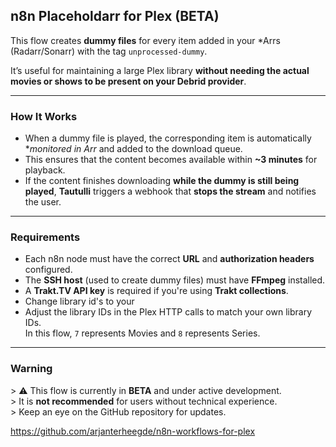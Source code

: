 ## n8n Placeholdarr for Plex (BETA)

 This flow creates **dummy files** for every item added in your *Arrs (Radarr/Sonarr) with the tag `unprocessed-dummy`.

It’s useful for maintaining a large Plex library **without needing the actual movies or shows to be present on your Debrid provider**.

---

### How It Works
- When a dummy file is played, the corresponding item is automatically **monitored in *Arr** and added to the download queue.
- This ensures that the content becomes available within **~3 minutes** for playback.
- If the content finishes downloading **while the dummy is still being played**, **Tautulli** triggers a webhook that **stops the stream** and notifies the user.

---

### Requirements

- Each n8n node must have the correct **URL** and **authorization headers** configured.
- The **SSH host** (used to create dummy files) must have **FFmpeg** installed.
- A **Trakt.TV API key** is required if you're using **Trakt collections**.
- Change library id's to your
- Adjust the library IDs in the Plex HTTP calls to match your own library IDs.  
In this flow, `7` represents Movies and `8` represents Series.

---

### Warning

&gt; ⚠️ This flow is currently in **BETA** and under active development.  
&gt; It is **not recommended** for users without technical experience.  
&gt; Keep an eye on the GitHub repository for updates.

https://github.com/arjanterheegde/n8n-workflows-for-plex